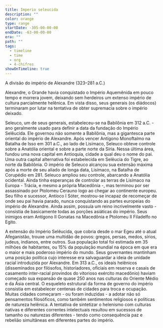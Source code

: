 ```yaml
---
title: Imperio seleucida
description: ""
color: orange
type: range
startDate: -305-00-00-00
endDate: -63-00-00-00
era: ""
path: ""
tags:
  - timeline
  - time
  - org
  - 4-chifres
showOnTimeline: true
---
```


A divisão do império de Alexandre (323–281 a.C.)

Alexandre, o Grande havia conquistado o Império Aquemênida em pouco tempo e morrera jovem, deixando sem herdeiros um extenso império de cultura parcialmente helênica. Em vista disso, seus generais (os diádocos) terminaram por lutar na tentativa de obter supremacia sobre o império deixado.

Seleuco, um de seus generais, estabeleceu-se na Babilônia em 312 a.C. - ano geralmente usado para definir a data da fundação do Império Selêucida. Ele governou não somente a Babilônia, mas a gigantesca parte oriental do império de Alexandre. Após vencer Antígono Monoftalmo na Batalha de Isso em 301 a.C., ao lado de Lisímaco, Seleuco obteve controle sobre a Anatólia oriental e sobre a parte norte da Síria. Nessa última área, fundou uma nova capital em Antioquia, cidade a qual deu o nome do pai. Uma outra capital alternativa foi estabelecida em Selêucia do Tigre, ao norte da Babilônia. O império de Seleuco alcançou sua extensão máxima após a morte de seu aliado de longa data, Lisímaco, na Batalha de Corupédio em 281. Seleuco ampliou seu controle, abarcando a Anatólia ocidental. Ainda tinha esperanças de controlar as terras de Lisímaco na Europa - Trácia, e mesmo a própria Macedônia -, mas terminou por ser assassinado por Ptolomeu Cerauno logo ao chegar ao continente europeu. Seu filho e sucessor, Antíoco I Sóter, mostrou-se incapaz de recomeçar de onde seu pai havia parado, nunca conquistando as partes europeias do império de Alexandre. Ainda assim, possuía um reino incrivelmente vasto - consistia de basicamente todas as porções asiáticas do império. Seus inimigos eram Antígono II Gonatas na Macedônia e Ptolomeu II Filadelfo no Egito.

A extensão do Império Selêucida, que cobria desde o mar Egeu até o atual Afeganistão, trouxe uma multidão de povos: gregos, persas, medos, sírios, judeus, indianos, entre outros. Sua população total foi estimada em 35 milhões de habitantes, ou 15% da população mundial na época em que era o maior e mais poderoso império do mundo. Seus governantes mantinham uma posição política cujo interesse era salvaguardar a ideia de unidade racial introduzida por Alexandre. Em 313 a.C., os ideais helênicos (disseminados por filósofos, historiadores, oficiais em reserva e casais de casamento inter-racial provindos do vitorioso exército macedônio) haviam começado sua expansão de quase 250 anos nas culturas do Oriente Médio e da Ásia central. O esqueleto estrutural da forma de governo do império consistia em estabelecer centenas de cidades para troca e ocupação. Muitas cidades começaram - ou foram induzidas - a adotar não só pensamentos filosóficos, como também sentimentos religiosos e políticas de natureza helênica. A tentativa de sintetizar o helenismo com culturas nativas e diferentes correntes intelectuais resultou em sucessos de tamanho ou naturezas diferentes - tendo como consequência paz e rebelião simultâneas em diferentes partes do império.